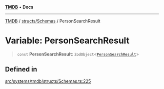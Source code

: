 [**TMDB**](../../../README.md) • **Docs**

***

[TMDB](../../../README.md) / [structs/Schemas](../README.md) / PersonSearchResult

# Variable: PersonSearchResult

> `const` **PersonSearchResult**: `ZodObject`\<[`PersonSearchResult`](../type-aliases/PersonSearchResult.md)\>

## Defined in

[src/systems/tmdb/structs/Schemas.ts:225](https://github.com/Norviah/media-hub/blob/18a8c2edf600e1d27fc5173db1855dfb068c9a34/src/systems/tmdb/structs/Schemas.ts#L225)

